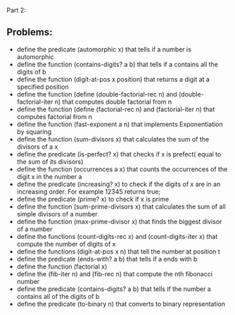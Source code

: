 Part 2:

Problems:
---
 * define the predicate (automorphic x) that tells if a number is automorphic
 * define the function (contains-digits? a b) that tells if a contains all the digits of b
 * define the function (digit-at-pos x position) that returns a digit at a specified position
 * define the function (define (double-factorial-rec n) and (double-factorial-iter n) that computes double factorial from n
 * define the function (define (factorial-rec n) and (factorial-iter n) that computes factorial from n
 * define the function (fast-exponent a n) that implements Exponentiation by squaring
 * define the function (sum-divisors x) that calculates the sum of the divisors of a x
 * define the predicate (is-perfect? x) that checks if x is prefect( equal to the sum of its divisors)
 * define the function (occurrences a x) that counts the occurrences of the digit x in the number a
 * define the predicate (increasing? x) to check if the digits of x are in an increasing order. For example 12345 returns true;
 * define the predicate (prime? x) to check if x is prime
 * define the function (sum-prime-divisors x) that calculates the sum of all simple divisors of a number
 * define the function (max-prime-divisor x) that finds the biggest divisor of a number
 * define the functions (count-digits-rec x) and (count-digits-iter x) that compute the number of digits of x
 * define the functions (digit-at-pos x n) that tell the number at position t
 * define the predicate (ends-with? a b) that tells if a ends with b
 * define the function (factorial x)
 * define the (fib-iter n) and (fib-rec n) that compute the nth fibonacci number
 * define the predicate (contains-digits? a b) that tells if the number a contains all of the digits of b
 * define the predicate (to-binary n) that converts to binary representation
